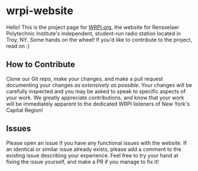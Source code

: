 # wrpi-website
Hello! This is the project page for [WRPI.org](www.wrpi.org), the website for Rensselaer Polytechnic Institute's independent, student-run radio station
located in Troy, NY. Some hands on the wheel! If you'd like to contribute to the project, read on :)

## How to Contribute
Clone our Git repo, make your changes, and make a pull request documenting your changes *as extensively as possible.* Your changes will
be carefully inspected and you may be asked to speak to specific aspects of your work. We greatly appreciate contributions, and know
that your work will be immediately apparent to the dedicated WRPI listeners of New York's Capital Region!

## Issues
Please open an issue if you have any functional issues with the website. If an identical or similar issue already exists, please add a 
comment to the existing issue describing your experience. Feel free to try your hand at fixing the issue yourself, and make a PR if you
manage to fix it!
